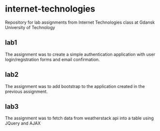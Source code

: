 # internet-technologies
Repository for lab assignments from Internet Technologies class at Gdansk University of Technology

## lab1
The assignment was to create a simple authentication application with user login/registration forms and email confirmation.

## lab2
The assignment was to add bootstrap to the application created in the previous assignment.

## lab3
The assignment was to fetch data from weatherstack api into a table using JQuery and AJAX